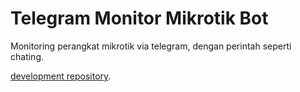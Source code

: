 # Telegram Monitor Mikrotik Bot

Monitoring perangkat mikrotik via telegram, dengan perintah seperti chating.

[development repository](https://github.com/codeigniter4/TeleMonTik).
